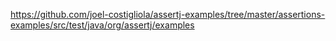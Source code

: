 https://github.com/joel-costigliola/assertj-examples/tree/master/assertions-examples/src/test/java/org/assertj/examples